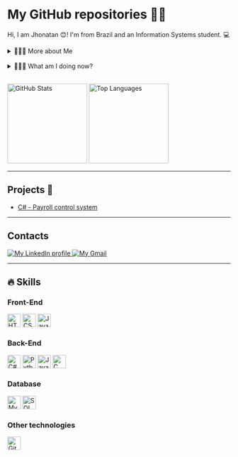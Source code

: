 # My GitHub repositories 👋🏼

Hi, I am Jhonatan 😊! I'm from Brazil and an Information Systems student. 💻

<details>
  <summary>🙋🏼‍♂️ More about Me</summary>
  
- 👨🏼‍🎓 I'm 26 years old, graduated in Systems Analysis and Development, and currently pursuing a Bachelor's degree in Information Systems (3rd semester).
- 💼 I'm looking for an internship opportunity in the technology field, with a focus on development.
- 👨🏼‍💻 Back-End Developer
- 🖥️ Desktop Developer
</details>

<br>

<details>
  <summary>🙇🏼‍♂️ What am I doing now?</summary>

- 📘 Studying object-oriented programming and APIs with C#
- 📘 Studying Python
</details>

<br>

<p align="left">
  <img 
    alt="GitHub Stats" 
    height="180" 
    src="https://github-readme-stats.vercel.app/api?username=JhontanRd&show_icons=true&theme=highcontrast&include_all_commits=true"
  />
  <img 
    alt="Top Languages" 
    height="180" 
    src="https://github-readme-stats.vercel.app/api/top-langs/?username=JhontanRd&theme=highcontrast&layout=compact&custom_title=Technologies&langs_count=7"
  />
</p>

---

## Projects 🔗

- [C# - Payroll control system](https://github.com/JhontanRd/PersonalDynamicPIM)

---

## Contacts

<p>
  <a href="https://www.linkedin.com/in/jhonatanrodriguesol/">
    <img 
      title="My LinkedIn profile" 
      src="https://img.shields.io/badge/linkedin-%230077B5.svg?style=for-the-badge&logo=linkedin&logoColor=white"
    />
  </a>
  <a href="mailto:jhon.devbr@gmail.com">
    <img 
      title="My Gmail" 
      src="https://img.shields.io/badge/Gmail-D14836?style=for-the-badge&logo=gmail&logoColor=white"
    />
  </a>
</p>

---

## 🔥 Skills

### Front-End

<p align="left">
  <img title="HTML" width="30" src="https://cdn.jsdelivr.net/gh/devicons/devicon@latest/icons/html5/html5-original.svg" />
  <img title="CSS" width="30" src="https://cdn.jsdelivr.net/gh/devicons/devicon@latest/icons/css3/css3-original.svg" />
  <img title="JavaScript" width="30" src="https://cdn.jsdelivr.net/gh/devicons/devicon@latest/icons/javascript/javascript-original.svg" />
</p>

### Back-End

<p>
  <img title="C#" width="30" src="https://cdn.jsdelivr.net/gh/devicons/devicon@latest/icons/csharp/csharp-original.svg" />
  <img title="Python" width="30" src="https://cdn.jsdelivr.net/gh/devicons/devicon@latest/icons/python/python-original.svg" />
  <img title="Java" width="30" src="https://cdn.jsdelivr.net/gh/devicons/devicon@latest/icons/java/java-original.svg" />
  <img title="C" width="30" src="https://cdn.jsdelivr.net/gh/devicons/devicon@latest/icons/c/c-original.svg" />
</p>

### Database

<p align="left">
  <img title="MySQL" width="30" src="https://cdn.jsdelivr.net/gh/devicons/devicon@latest/icons/mysql/mysql-original.svg" />
  <img title="SQL Server" width="30" src="https://cdn.jsdelivr.net/gh/devicons/devicon@latest/icons/microsoftsqlserver/microsoftsqlserver-original.svg" />
</p>

### Other technologies

<p>
  <img title="Git" width="30" src="https://cdn.jsdelivr.net/gh/devicons/devicon@latest/icons/git/git-original.svg" />
</p>
